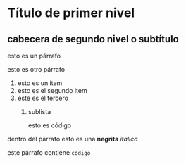 # Título de primer nivel

## cabecera de segundo nivel o subtítulo

esto es un párrafo

esto es otro párrafo

1. esto es un item
2. esto es el segundo item
1. este es el tercero
	1. sublista
	
		esto es código
		
dentro del párrafo esto es una **negrita** _italica_

este párrafo contiene `código` 
